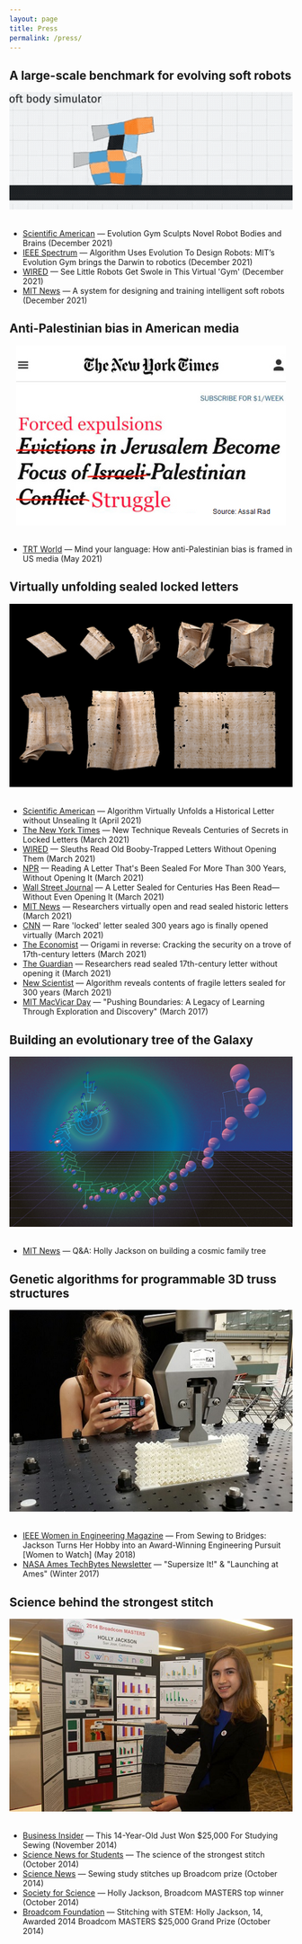```yaml
---
layout: page
title: Press
permalink: /press/
---
```


## A large-scale benchmark for evolving soft robots

<div style="margin: auto;text-align: center;">
    <img src="/images/press/evogym.gif">
</div>
<br>

* [Scientific American](https://www.scientificamerican.com/article/evolution-gym-sculpts-novel-robot-bodies-and-brains/) — Evolution Gym Sculpts Novel Robot Bodies and Brains (December 2021)
* [IEEE Spectrum](https://spectrum.ieee.org/robot-design) — Algorithm Uses Evolution To Design Robots: MIT’s Evolution Gym brings the Darwin to robotics (December 2021)
* [WIRED](https://www.wired.com/story/see-little-robots-get-swole-in-this-virtual-gym/) — See Little Robots Get Swole in This Virtual 'Gym' (December 2021)
* [MIT News](https://news.mit.edu/2021/system-designing-training-intelligent-soft-robots-1207) — A system for designing and training intelligent soft robots (December 2021)

## Anti-Palestinian bias in American media

<div style="margin: auto;text-align: center;">
    <img src="/images/press/106554_NYTheadline_1622123093030.png">
</div>
<br>

* [TRT World](https://www.trtworld.com/magazine/mind-your-language-how-anti-palestinian-bias-is-framed-in-us-media-47049) — Mind your language: How anti-Palestinian bias is framed in US media (May 2021)

## Virtually unfolding sealed locked letters

<div style="margin: auto;text-align: center;">
    <img src="/images/press/05_unfolding-sequence-db1538.png">
</div>
<br>

* [Scientific American](https://www.scientificamerican.com/article/algorithm-virtually-unfolds-a-historical-letter-without-unsealing-it/) — Algorithm Virtually Unfolds a Historical Letter without Unsealing It (April 2021)
* [The New York Times](https://www.nytimes.com/2021/03/02/science/locked-letters-unfolding.html) — New Technique Reveals Centuries of Secrets in Locked Letters (March 2021)
* [WIRED](https://www.wired.com/story/sleuths-read-old-booby-trapped-letters-without-opening-them/) — Sleuths Read Old Booby-Trapped Letters Without Opening Them (March 2021)
* [NPR](https://www.npr.org/2021/03/02/972607811/reading-a-letter-thats-been-sealed-for-more-than-300-years-without-opening-it) — Reading A Letter That's Been Sealed For More Than 300 Years, Without Opening It (March 2021)
* [Wall Street Journal](https://www.wsj.com/articles/a-letter-sealed-for-centuries-has-been-readwithout-even-opening-it-11614679203?mod=hp_listc_pos2) — A Letter Sealed for Centuries Has Been Read—Without Even Opening It (March 2021)
* [MIT News](https://news.mit.edu/2021/researchers-virtually-open-sealed-historic-letters-0302) — Researchers virtually open and read sealed historic letters (March 2021)
* [CNN](https://www.cnn.com/style/article/opening-sealed-letters-study-scn/index.html) — Rare 'locked' letter sealed 300 years ago is finally opened virtually (March 2021)
* [The Economist](https://www.economist.com/science-and-technology/2021/03/03/cracking-the-security-on-a-trove-of-17th-century-letters) — Origami in reverse: Cracking the security on a trove of 17th-century letters (March 2021)
* [The Guardian](https://www.theguardian.com/books/2021/mar/02/researchers-read-sealed-17th-century-letter-without-opening-virtual-unfolding-x-ray) — Researchers read sealed 17th-century letter without opening it (March 2021)
* [New Scientist](https://www.newscientist.com/article/2269678-algorithm-reveals-contents-of-fragile-letters-sealed-for-300-years/#ixzz6nzdtvOKg) — Algorithm reveals contents of fragile letters sealed for 300 years (March 2021)
* [MIT MacVicar Day](https://www.youtube.com/watch?v=MZnpn8XLIos&t=2704s) — "Pushing Boundaries: A Legacy of Learning Through Exploration and Discovery" (March 2017)

## Building an evolutionary tree of the Galaxy

<div style="margin: auto;text-align: center;">
    <img src="/images/press/tree_cj.png">
</div>
<br>

* [MIT News](https://news.mit.edu/2020/qa-holly-jackson-building-cosmic-family-tree-1214) — Q&A: Holly Jackson on building a cosmic family tree

## Genetic algorithms for programmable 3D truss structures

<div style="margin: auto;text-align: center;">
    <img src="/images/press/HMJ2.jpg">
</div>
<br>

* [IEEE Women in Engineering Magazine](https://ieeexplore.ieee.org/document/8354973) — From Sewing to Bridges: Jackson Turns Her Hobby into an Award-Winning Engineering Pursuit [Women to Watch] (May 2018)
* [NASA Ames TechBytes Newsletter](https://www.nasa.gov/sites/default/files/atoms/files/techbyteswt17_4.pdf) — "Supersize It!" & "Launching at Ames" (Winter 2017)

## Science behind the strongest stitch

<div style="margin: auto;text-align: center;">
    <img src="/images/press/Holly-Jackson-at-project-IMG_0627_1.jpg">
</div>
<br>

* [Business Insider](https://www.businessinsider.com/14-year-old-won-25000-broadcom-masters-prize-studying-sewing-2014-11) — This 14-Year-Old Just Won $25,000 For Studying Sewing (November 2014)
* [Science News for Students](https://www.snexplores.org/blog/eureka-lab/science-strongest-stitch) — The science of the strongest stitch (October 2014)
* [Science News](https://www.sciencenews.org/article/sewing-study-stitches-broadcom-prize) — Sewing study stitches up Broadcom prize (October 2014)
* [Society for Science](https://www.societyforscience.org/blog/holly-jackson-broadcom-masters-top-winner/) — Holly Jackson, Broadcom MASTERS top winner (October 2014)
* [Broadcom Foundation](https://broadcomfoundation.org/stitching-with-stem-holly-jackson-14-awarded-2014-broadcom-masters-25000-grand-prize/) — Stitching with STEM: Holly Jackson, 14, Awarded 2014 Broadcom MASTERS $25,000 Grand Prize (October 2014)

